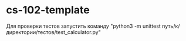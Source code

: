 # cs-102-template

Для проверки тестов запустить команду "python3 -m unittest путь/к/директории/тестов/test_calculator.py"